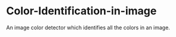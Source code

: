 # Color-Identification-in-image
An image color detector which identifies all the colors in an image.
